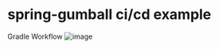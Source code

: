 # spring-gumball ci/cd example

Gradle Workflow
![image](https://user-images.githubusercontent.com/66948916/143933564-6586454f-c61f-4596-8a4f-f30678245eec.png)
